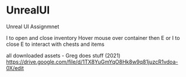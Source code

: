 # UnrealUI
Unreal UI Assignmnet

I to open and close inventory
Hover mouse over container then E or I to close
E to interact with chests and items



all downloaded assets - Greg does stuff (2021)
https://drive.google.com/file/d/1TX8YuGmYqO8Hk8w9q81juzcR1vdoa-0X/edit